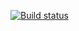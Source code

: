 [![Build status](https://ci.appveyor.com/api/projects/status/x2xa0qc2l3p2uo6h?svg=true)](https://ci.appveyor.com/project/Leferchian/javaautoles2-2)
